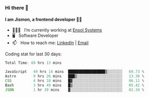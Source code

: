 ### Hi there 👋

#### I am Jismon, a frontend developer 👦🏻

- 🧑🏻‍💻   &nbsp; I’m currently working at <a href='https://www.ensolsystems.com/' target="_blank">Ensol Systems</a>
- 🖥   &nbsp; Software Developer
- 📫   &nbsp; How to reach me: <a href='https://www.linkedin.com/in/jismonthomas/'>LinkedIn</a> | <a href='mailto:hellojismonthomas@gmail.com'>Email</a>

Coding stat for last 30 days:
<!--START_SECTION:waka-->

```javascript
Total Time: 69 hrs 13 mins

JavaScript   49 hrs 14 mins  █████████████████▒░░░░░░░   69.73 %
Astro        9 hrs 26 mins   ███▒░░░░░░░░░░░░░░░░░░░░░   13.38 %
CSS          4 hrs 18 mins   █▓░░░░░░░░░░░░░░░░░░░░░░░   06.11 %
Bash         3 hrs 49 mins   █▒░░░░░░░░░░░░░░░░░░░░░░░   05.42 %
JSON         1 hr 39 mins    ▓░░░░░░░░░░░░░░░░░░░░░░░░   02.34 %
```

<!--END_SECTION:waka-->

<!--
**jismonthomas/jismonthomas** is a ✨ _special_ ✨ repository because its `README.md` (this file) appears on your GitHub profile.

Here are some ideas to get you started:

- 🔭 I’m currently working on ...
- 🌱 I’m currently learning ...
- 👯 I’m looking to collaborate on ...
- 🤔 I’m looking for help with ...
- 💬 Ask me about ...
- 📫 How to reach me: ...
- 😄 Pronouns: ...
- ⚡ Fun fact: ...
-->
